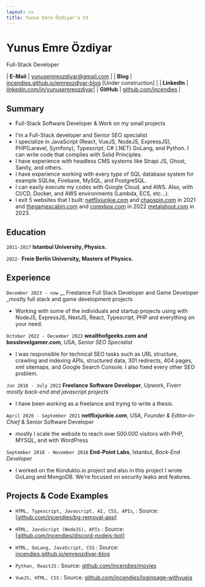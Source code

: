 ```yaml
---
layout: cv
title: Yunus Emre Özdiyar's CV
---
```

# Yunus Emre Özdiyar
Full-Stack Developer 

| __E-Mail__   | [yunusemreozdiyar@gmail.com](mailto:yunusemreozdiyar@gmail.com)  | 
| __Blog__  | [incendies.github.io/emreozdiyar-blog](https://incendies.github.io/emreozdiyar-blog/)  [Under construction] |
| __LinkedIn__ | [linkedin.com/in/yunusemreozdiyar](https://linkedin.com/in/yunusemreozdiyar)|
| __GitHub__  | [github.com/incendies](https://github.com/incendies)     |

## Summary
* Full-Stack Software Developer & Work on my small projects
  
- I'm a Full-Stack developer and Senior SEO specialist 
- I specialize in JavaScript (React, VueJS, NodeJS, ExpressJS), PHP(Laravel, Symfony), Typescript, C# (.NET) GoLang, and Python. I can write code that complies with Solid Principles.
- I have experience with headless CMS systems like Strapi JS, Ghost, Sanity, and others.
- I have experience working with every type of SQL database system for example SQLite, Firebase, MySQL, and PostgreSQL.
- I can easily execute my codes with Google Cloud, and AWS. Also, with CI/CD, Docker, and AWS environments (Lambda, ECS, etc...).
- I exit 5 websites that I built: [netflixjunkie.com](https://netflixjunkie.com) and [chaospin.com](https://chaospin.com) in 2021 and [thegamescabin.com](https://thegamescabin.com) and [corexbox.com](https://corexbox.com) in 2022 [metalshout.com](https://metalshout.com) in 2023. 

## Education
`2011-2017`
__Istanbul University, Physics.__

`2022-`
__Freie Berlin University, Masters of Physics.__

## Experience
`December 2023 - now`
__ Freelance Full Stack Developer and Game Developer 
_mostly full stack and game development projects
- Working with some of the individuals and startup projects using with NodeJS, ExpressJS, NextJS, React, Typescript, PHP and everything on your need.

`October 2022 - December 2023`
__wealthofgeeks.com and bosslevelgamer.com__, USA, 
_Senior SEO Specialist_ 
- I was responsible for technical SEO tasks such as URL structure, crawling and indexing APIs, structured data, 301 redirects, 404 pages, xml sitemaps, and Google Search Console. I also fixed every other SEO problem. 

`Jun 2018 - July 2022`
__Freelance Software Developer__, Upwork, Fiverr  
_mostly back-end and javascript projects_
- I have been working as a freelance and trying to write a thesis.

`April 2020 - September 2021`
__netflixjunkie.com__, USA, 
_Founder & Editor-in-Chief_ & Senior Software Developer
- mostly I scale the website to reach over 500.000 visitors with PHP, MYSQL, and with WordPress 

`September 2018 - November 2018`
__End-Point Labs__, Istanbul,
_Back-End Developer_
- I worked on the Kondukto.io project and also in this project I wrote GoLang and MongoDB. We're focused on security leaks and features. 

## Projects & Code Examples

- `HTML, Typescript, Javascript, AI, CSS, APIs`, : 
   Source: [[github.com/incendies/bg-removal-app](https://github.com/incendies/bg-removal-app)]

- `HTML, JavaScript (NodeJS), APIs` : 
   Source: [[github.com/incendies/discord-nodejs-bot](https://github.com/incendies/discord-nodejs-bot)]
  
- `HTML, GoLang, JavaScript, CSS` : 
   Source: [incendies.github.io/emreozdiyar-blog](https://incendies.github.io/emreozdiyar-blog/)

- `Python, ReactJS` : 
   Source: [github.com/incendies/movies](https://github.com/incendies/movies)
  
- `VueJS, HTML, CSS` :
  Source: [github.com/incendies/loginpage-withvuejs](https://github.com/incendies/loginpage-withvuejs)
